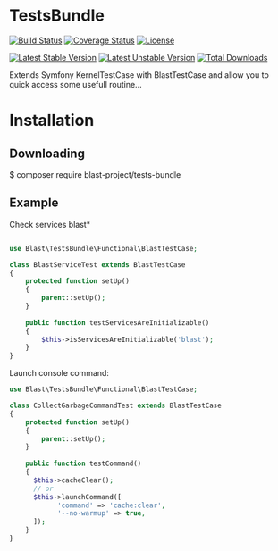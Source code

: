 # TestsBundle


[![Build Status](https://travis-ci.org/blast-project/TestsBundle.svg?branch=master)](https://travis-ci.org/blast-project/TestsBundle)
[![Coverage Status](https://coveralls.io/repos/github/blast-project/TestsBundle/badge.svg?branch=master)](https://coveralls.io/github/blast-project/TestsBundle?branch=master)
[![License](https://img.shields.io/github/license/blast-project/TestsBundle.svg?style=flat-square)](./LICENCE.md)

[![Latest Stable Version](https://poser.pugx.org/blast-project/tests-bundle/v/stable)](https://packagist.org/packages/blast-project/tests-bundle)
[![Latest Unstable Version](https://poser.pugx.org/blast-project/tests-bundle/v/unstable)](https://packagist.org/packages/blast-project/tests-bundle)
[![Total Downloads](https://poser.pugx.org/blast-project/tests-bundle/downloads)](https://packagist.org/packages/blast-project/tests-bundle)


Extends Symfony KernelTestCase with BlastTestCase and allow you to quick access some usefull routine...


Installation
============

Downloading
-----------

  $ composer require blast-project/tests-bundle


Example
-------

Check services blast*

```php

use Blast\TestsBundle\Functional\BlastTestCase;

class BlastServiceTest extends BlastTestCase
{
    protected function setUp()
    {
        parent::setUp();
    }
    
    public function testServicesAreInitializable()
    {
        $this->isServicesAreInitializable('blast');
    }
}
```
Launch console command:
```php
use Blast\TestsBundle\Functional\BlastTestCase;

class CollectGarbageCommandTest extends BlastTestCase
{
    protected function setUp()
    {
        parent::setUp();
    }
    
    public function testCommand()
    {
      $this->cacheClear();
      // or
      $this->launchCommand([
            'command' => 'cache:clear',
            '--no-warmup' => true,
      ]);
    }
}

```